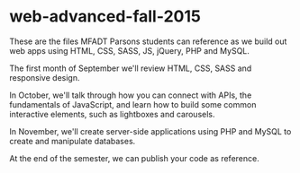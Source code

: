 # web-advanced-fall-2015

These are the files MFADT Parsons students can reference as we build out web apps using HTML, CSS, SASS, JS, jQuery, PHP and MySQL.

The first month of September we'll review HTML, CSS, SASS and responsive design.

In October, we'll talk through how you can connect with APIs, the fundamentals of JavaScript, and learn how to build some common interactive elements, such as lightboxes and carousels.

In November, we'll create server-side applications using PHP and MySQL to create and manipulate databases.

At the end of the semester, we can publish your code as reference.